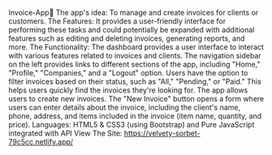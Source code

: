 Invoice-App📃
The app's idea:
To manage and create invoices for clients or customers.
The Features:
It provides a user-friendly interface for performing these tasks and could potentially be expanded with additional features such as editing and deleting invoices, generating reports, and more.
The Functionality:
The dashboard provides a user interface to interact with various features related to invoices and clients.
The navigation sidebar on the left provides links to different sections of the app, including "Home," "Profile," "Companies," and a "Logout" option.
Users have the option to filter invoices based on their status, such as "All," "Pending," or "Paid." This helps users quickly find the invoices they're looking for.
The app allows users to create new invoices. The "New Invoice" button opens a form where users can enter details about the invoice, including the client's name, phone, address, and items included in the invoice (item name, quantity, and price).
Languages:
HTML5 & CSS3 (using Bootstrap) and Pure JavaScript integrated with API
View The Site:
https://velvety-sorbet-79c5cc.netlify.app/
